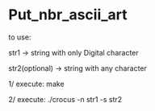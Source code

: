 # Put_nbr_ascii_art

to use:

str1 -> string with only Digital character

str2(optional) -> string with any character

1/ execute: make

2/ execute: ./crocus -n str1 -s str2
